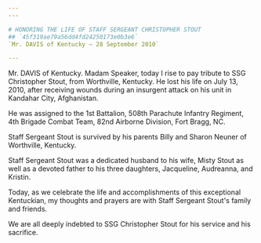 ```yaml
---
---

# HONORING THE LIFE OF STAFF SERGEANT CHRISTOPHER STOUT
## `45f319ae79a56dd4fd24250173e0b3e6`
`Mr. DAVIS of Kentucky — 28 September 2010`

---
```



Mr. DAVIS of Kentucky. Madam Speaker, today I rise to pay tribute to 
SSG Christopher Stout, from Worthville, Kentucky. He lost his life on 
July 13, 2010, after receiving wounds during an insurgent attack on his 
unit in Kandahar City, Afghanistan.

He was assigned to the 1st Battalion, 508th Parachute Infantry 
Regiment, 4th Brigade Combat Team, 82nd Airborne Division, Fort Bragg, 
NC.

Staff Sergeant Stout is survived by his parents Billy and Sharon 
Neuner of Worthville, Kentucky.

Staff Sergeant Stout was a dedicated husband to his wife, Misty Stout 
as well as a devoted father to his three daughters, Jacqueline, 
Audreanna, and Kristin.

Today, as we celebrate the life and accomplishments of this 
exceptional Kentuckian, my thoughts and prayers are with Staff Sergeant 
Stout's family and friends.

We are all deeply indebted to SSG Christopher Stout for his service 
and his sacrifice.
